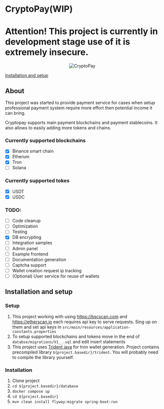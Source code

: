 # CryptoPay(WIP)
# Attention! This project is currently in development stage use of it is extremely insecure.

<p align="center">
  <img src="https://user-images.githubusercontent.com/22062599/194790069-784eac1e-4d58-4a40-b03f-57bc23701877.png" alt="CryptoPay"/>
</p>

[Installation and setup](#installation-and-setup)

<h2>About</h2>

This project was started to provide payment service for cases 
when setup professional payment system require more effort then potential income it can bring.

Cryptopay supports main payment blockchains and payment stablecoins. It also allows to easily adding more tokens and chains.

<h3>Currently supported blockchains</h3>

- [x] Binance smart chain
- [x] Etherum
- [x] Tron
- [ ] Solana

<h3>Currently supported tokes</h3>

- [x] USDT
- [x] USDC

<h3>TODO:</h3>

- [ ] Code cleanup
- [ ] Optimization
- [ ] Testing
- [x] DB encrypting
- [ ] Integration samples 
- [ ] Admin panel
- [ ] Example frontend
- [ ] Documentation generation
- [ ] Captcha support
- [ ] Wallet creation request ip tracking
- [ ] (Optional) User service for reuse of wallets

<h2>Installation and setup</h2>
<h3>Setup</h3>

1. This project working with using https://bscscan.com and https://etherscan.io each requires api key to serve requests. 
   Sing up on them and set api keys in ```src/main/resources/application-constants.properties```
2. To setup supported blockchains and tokens move in the end of ```databse/migrations/V1__.sql``` and edit insert statements
3. This project uses [Trident java](https://developers.tron.network/reference/quickstart) for tron wallet generation. 
   Project contains precompiled library ```${project.basedir}/trident```. You will probably need to compile the library yourself.

<h3>Installation</h3>

1. Clone project
2. ```cd ${project.basedir}/database```
3. ```docker compose up```
4. ```cd ${project.basedir}```
5. ```mvn clean install flyway:migrate spring-boot:run ```

